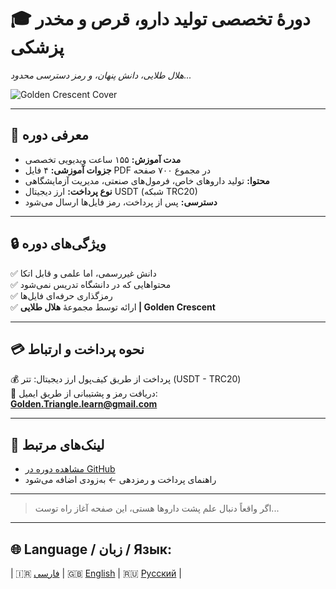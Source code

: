 # 🎓 دورهٔ تخصصی تولید دارو، قرص و مخدر پزشکی  
*هلال طلایی، دانش پنهان، و رمز دسترسی محدود...*

![Golden Crescent Cover](./cover.jpg)

---

## 🧪 معرفی دوره  
- **مدت آموزش:** ۱۵۵ ساعت ویدیویی تخصصی  
- **جزوات آموزشی:** ۴ فایل PDF در مجموع ۷۰۰ صفحه  
- **محتوا:** تولید داروهای خاص، فرمول‌های صنعتی، مدیریت آزمایشگاهی  
- **نوع پرداخت:** ارز دیجیتال USDT (شبکه TRC20)  
- **دسترسی:** پس از پرداخت، رمز فایل‌ها ارسال می‌شود

---

## 🔒 ویژگی‌های دوره  
✅ دانش غیررسمی، اما علمی و قابل اتکا  
✅ محتواهایی که در دانشگاه تدریس نمی‌شود  
✅ رمزگذاری حرفه‌ای فایل‌ها  
✅ ارائه توسط مجموعهٔ **هلال طلایی | Golden Crescent**

---

## 💳 نحوه پرداخت و ارتباط  
💰 پرداخت از طریق کیف‌پول ارز دیجیتال: تتر (USDT - TRC20)  
📧 دریافت رمز و پشتیبانی از طریق ایمیل:  
**Golden.Triangle.learn@gmail.com**

---

## 🔗 لینک‌های مرتبط  
- [مشاهده دوره در GitHub](https://github.com/drugsilk/drug-production-course-hopple)  
- راهنمای پرداخت و رمزدهی ← به‌زودی اضافه می‌شود

---

> اگر واقعاً دنبال علم پشت داروها هستی، این صفحه آغاز راه توست...




---

## 🌐 Language / زبان / Язык:

| 🇮🇷 [فارسی](./index.md) | 🇬🇧 [English](./index-en.md) | 🇷🇺 [Русский](./index-ru.md) |
